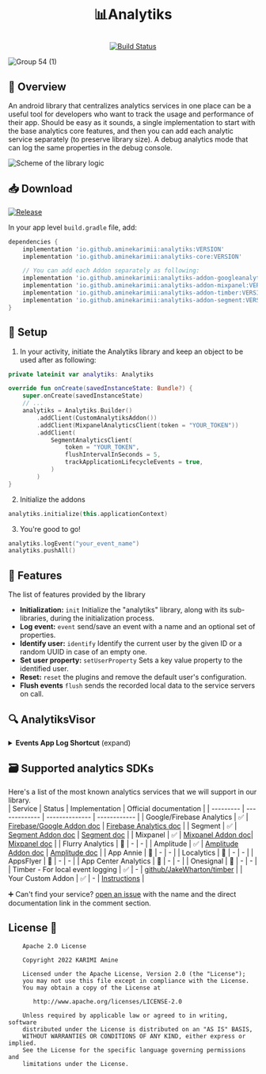 # <p align="center"> 📊Analytiks</p>
<p align="center">
  <a href="https://github.com/aminekarimii/analytiks/actions"><img alt="Build Status" src="https://github.com/aminekarimii/analytiks/workflows/Android%20CI/badge.svg"/></a>
</p>  

![Group 54 (1)](https://user-images.githubusercontent.com/20410115/228402805-3309d17a-0bc5-4404-90f8-20c9b30e33a9.png)

## 💭 Overview

An android library that centralizes analytics services in one place can be a useful tool for
developers who want to track the usage and performance of their app.
Should be easy as it sounds, a single implementation to start with the base analytics core features,
and then you can add each analytic service separately (to preserve library size).
A debug analytics mode that can log the same properties in the debug console.

![Scheme of the library logic](https://user-images.githubusercontent.com/20410115/225161402-d3a7d24f-da0d-4360-abab-fe86c68f0214.png)

## 📥 Download
[![Release](https://img.shields.io/maven-central/v/io.github.aminekarimii/analytiks)](https://img.shields.io/maven-central/v/io.github.aminekarimii/analytiks)

In your app level ```build.gradle``` file, add:

```gradle
dependencies {
    implementation 'io.github.aminekarimii:analytiks:VERSION'
    implementation 'io.github.aminekarimii:analytiks-core:VERSION'

    // You can add each Addon separately as following:
    implementation 'io.github.aminekarimii:analytiks-addon-googleanalytics:VERSION'
    implementation 'io.github.aminekarimii:analytiks-addon-mixpanel:VERSION'
    implementation 'io.github.aminekarimii:analytiks-addon-timber:VERSION'
    implementation 'io.github.aminekarimii:analytiks-addon-segment:VERSION'
}
```

## 🔌 Setup

1. In your activity, initiate the Analytiks library and keep an object to be used after as
following:

```kotlin
private lateinit var analytiks: Analytiks

override fun onCreate(savedInstanceState: Bundle?) {
    super.onCreate(savedInstanceState)
    // ...
    analytiks = Analytiks.Builder()
        .addClient(CustomAnalytiksAddon())
        .addClient(MixpanelAnalyticsClient(token = "YOUR_TOKEN"))
        .addClient(
            SegmentAnalyticsClient(
                token = "YOUR_TOKEN",
                flushIntervalInSeconds = 5,
                trackApplicationLifecycleEvents = true,
            )
        )
}
```

2. Initialize the addons

```kotlin
analytiks.initialize(this.applicationContext)
```

3. You're good to go!

```kotlin
analytiks.logEvent("your_event_name")
analytiks.pushAll()
```

## 🧪 Features

The list of features provided by the library

- **Initialization:** `init` Initialize the "analytiks" library, along with its sub-libraries,
  during the initialization process.
- **Log event:** `event` send/save an event with a name and an optional set of properties.
- **Identify user:** `identify` Identify the current user by the given ID or a random UUID in case
  of an empty one.
- **Set user property:** `setUserProperty` Sets a key value property to the identified user.
- **Reset:** `reset` the plugins and remove the default user's configuration.
- **Flush events** `flush` sends the recorded local data to the service servers on call.

## 🔍 AnalytiksVisor
<details>
<summary><strong> Events App Log Shortcut</strong> (expand) </summary>
See what's happening in your app in real-time with Analytiks AppVisor. It's essentially your go-to for tracking events, serving as a local logger to make sure everything's logged just right, from the initialization to the events push with the exact date & time.

### Key Features

- **Event Visualization**: Easily view all recorded events within your application in a simple and intuitive UI.
#### 🚧 Coming up
- **Event Sharing**: Share specific events as text directly from the app visor, facilitating seamless collaboration among team members.
- **New Event Notifications**: Receive notifications for new events to stay updated on your app's activity without constant manual checks.

### Getting Started

To integrate this feature into your application, follow the steps below:

1. **Add Dependency**: Ensure your `build.gradle` file includes the `analytiks-addon-appvisor` module as a dependency:

```groovy
dependencies {
    implementation 'io.github.aminekarimii:analytiks-addon-appvisor:{LATEST_VERSION}'
}
```

2. **Initialization**: Initialize AnalytiksVisor and add the interceptor to your Analytiks configuration:

```kotlin
Analytiks.Builder()
    .addInterceptor(AppVisorActivity.initialize())
    // ...
    .build()
```

3. **Create Shortcut**: to create AnalytiksVisor Shortcut, add:

```kotlin
class AnalytiksApplication : Application() {
    override fun onCreate() {
        super.onCreate()
        AnalytiksVisor.createShortcut(this)
    }
}
```

### Video Demo
[Screen_recording_20240305_234527.webm](https://github.com/aminekarimii/analytiks/assets/20410115/944a0f7e-da56-4f64-907a-8df0d803e3b7)

</details>


## 🗃 Supported analytics SDKs
Here's a list of the most known analytics services that we will support in our library.  
| Service   |     Status    | Implementation | Official documentation |
| --------- | ------------- | -------------- | ------------ |
| Google/Firebase Analytics  | ✅  | <a href="./addon/analytiks-googleanalytics/README.md">Firebase/Google Addon doc</a>  | <a href="https://firebase.google.com/docs/analytics/get-started?platform=android">Firebase Analytics doc</a> |
| Segment  | ✅  | <a href="./addon/analytiks-segment/README.md">Segment Addon doc</a> | <a href="https://segment.com/docs/connections/sources/catalog/libraries/mobile/kotlin-android/" >Segment doc</a> |
| Mixpanel  | ✅  | <a href="./addon/analytiks-mixpanel/README.md">Mixpanel Addon doc</a>| <a href="https://developer.mixpanel.com/docs/android">Mixpanel doc</a> |
| Flurry Analytics  | 🚧  | - | - |
| Amplitude  | ✅ | <a href="./addon/analytiks-amplitude/README.md">Amplitude Addon doc</a> | <a href="https://www.docs.developers.amplitude.com/data/sdks/sdk-quickstart/">Amplitude doc</a> |
| App Annie  | 🚧  | - | - |
| Localytics  | 🚧  | - | - |
| AppsFlyer  | 🚧  | - | - |
| App Center Analytics  | 🚧  | - | - |
| Onesignal  | 🚧  | - | - |
| Timber - For local event logging  | ✅  | - | <a href="https://github.com/JakeWharton/timber">github/JakeWharton/timber</a> | 
| Your Custom Addon  | ✅  | - | <a href="./analytiks-core">Instructions</a> |

➕ Can't find your service? [open an issue](https://github.com/aminekarimii/analytiks/issues/new) with the name and the direct documentation link in the comment section.

## License 🔖

```
    Apache 2.0 License

    Copyright 2022 KARIMI Amine

    Licensed under the Apache License, Version 2.0 (the "License");
    you may not use this file except in compliance with the License.
    You may obtain a copy of the License at

       http://www.apache.org/licenses/LICENSE-2.0

    Unless required by applicable law or agreed to in writing, software
    distributed under the License is distributed on an "AS IS" BASIS,
    WITHOUT WARRANTIES OR CONDITIONS OF ANY KIND, either express or implied.
    See the License for the specific language governing permissions and
    limitations under the License.

```
